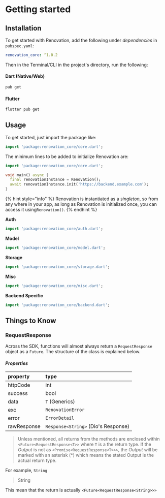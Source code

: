# Getting started

## Installation

To get started with Renovation, add the following under _dependencies_ in `pubspec.yaml`:

```yaml
renovation_core: ^1.0.2
```

Then in the Terminal/CLI in the project's directory, run the following:

#### Dart \(Native/Web\)

```bash
pub get
```

#### Flutter

```bash
flutter pub get
```

## Usage

To get started, just import the package like:

```dart
import 'package:renovation_core/core.dart';
```

The minimum lines to be added to initialize Renovation are:

```dart
import 'package:renovation_core/core.dart';

void main() async {
  final renovationInstance = Renovation();
  await renovationInstance.init('https://backend.example.com');
}
```

{% hint style="info" %}
Renovation is instantiated as a _singleton_, so from any where in your app, as long as Renovation is initialized once, you can access it using`Renovation()`.
{% endhint %}

**Auth**

```dart
import 'package:renovation_core/auth.dart';
```

**Model**

```dart
import 'package:renovation_core/model.dart';
```

**Storage**

```dart
import 'package:renovation_core/storage.dart';
```

**Misc**

```dart
import 'package:renovation_core/misc.dart';
```

**Backend Specific**

```dart
import 'package:renovation_core/backend.dart';
```

## Things to Know

### RequestResponse

Across the SDK, functions will almost always return a `RequestResponse` object as a `Future`. The structure of the class is explained below.

#### _Properties_

| property | type |
| :--- | :--- |
| httpCode | int |
| success | bool |
| data | `T` \(Generics\) |
| exc | `RenovationError` |
| error | `ErrorDetail` |
| rawResponse | `Response<String>` \(Dio's Response\) |

> Unless mentioned, all returns from the methods are enclosed within `<Future<RequestResponse<T>>` where `T` is a the return type. If the _Output_ is not as `<Promise<RequestResponse<T>>>`, the _Output_ will be marked with an asterisk \(\*\) which means the stated Output is the actual return type.

For example, `String`

> String

This mean that the return is actually `<Future<RequestResponse<String>>>`

